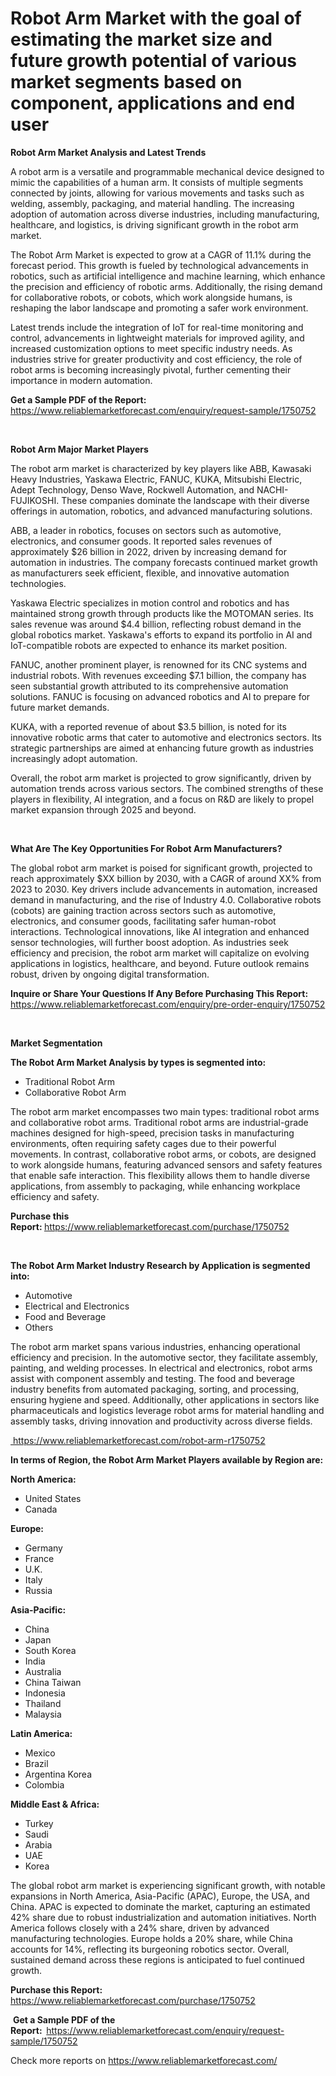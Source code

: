 <p><h1>Robot Arm Market with the goal of estimating the market size and future growth potential of various market segments based on component, applications and end user</h1></p><p><strong>Robot Arm Market Analysis and Latest Trends</strong></p>
<p><p>A robot arm is a versatile and programmable mechanical device designed to mimic the capabilities of a human arm. It consists of multiple segments connected by joints, allowing for various movements and tasks such as welding, assembly, packaging, and material handling. The increasing adoption of automation across diverse industries, including manufacturing, healthcare, and logistics, is driving significant growth in the robot arm market.</p><p>The Robot Arm Market is expected to grow at a CAGR of 11.1% during the forecast period. This growth is fueled by technological advancements in robotics, such as artificial intelligence and machine learning, which enhance the precision and efficiency of robotic arms. Additionally, the rising demand for collaborative robots, or cobots, which work alongside humans, is reshaping the labor landscape and promoting a safer work environment.</p><p>Latest trends include the integration of IoT for real-time monitoring and control, advancements in lightweight materials for improved agility, and increased customization options to meet specific industry needs. As industries strive for greater productivity and cost efficiency, the role of robot arms is becoming increasingly pivotal, further cementing their importance in modern automation.</p></p>
<p><strong>Get a Sample PDF of the Report:&nbsp;</strong> <a href="https://www.reliablemarketforecast.com/enquiry/request-sample/1750752?utm_campaign=2145&utm_medium=2&utm_source=Github&utm_content=ia&utm_term=19022025&utm_id=robot-arm">https://www.reliablemarketforecast.com/enquiry/request-sample/1750752</a></p>
<p>&nbsp;</p>
<p><strong>Robot Arm Major Market Players</strong></p>
<p><p>The robot arm market is characterized by key players like ABB, Kawasaki Heavy Industries, Yaskawa Electric, FANUC, KUKA, Mitsubishi Electric, Adept Technology, Denso Wave, Rockwell Automation, and NACHI-FUJIKOSHI. These companies dominate the landscape with their diverse offerings in automation, robotics, and advanced manufacturing solutions.</p><p>ABB, a leader in robotics, focuses on sectors such as automotive, electronics, and consumer goods. It reported sales revenues of approximately $26 billion in 2022, driven by increasing demand for automation in industries. The company forecasts continued market growth as manufacturers seek efficient, flexible, and innovative automation technologies.</p><p>Yaskawa Electric specializes in motion control and robotics and has maintained strong growth through products like the MOTOMAN series. Its sales revenue was around $4.4 billion, reflecting robust demand in the global robotics market. Yaskawa's efforts to expand its portfolio in AI and IoT-compatible robots are expected to enhance its market position.</p><p>FANUC, another prominent player, is renowned for its CNC systems and industrial robots. With revenues exceeding $7.1 billion, the company has seen substantial growth attributed to its comprehensive automation solutions. FANUC is focusing on advanced robotics and AI to prepare for future market demands.</p><p>KUKA, with a reported revenue of about $3.5 billion, is noted for its innovative robotic arms that cater to automotive and electronics sectors. Its strategic partnerships are aimed at enhancing future growth as industries increasingly adopt automation.</p><p>Overall, the robot arm market is projected to grow significantly, driven by automation trends across various sectors. The combined strengths of these players in flexibility, AI integration, and a focus on R&D are likely to propel market expansion through 2025 and beyond.</p></p>
<p>&nbsp;</p>
<p><strong>What Are The Key Opportunities For Robot Arm Manufacturers?</strong></p>
<p><p>The global robot arm market is poised for significant growth, projected to reach approximately $XX billion by 2030, with a CAGR of around XX% from 2023 to 2030. Key drivers include advancements in automation, increased demand in manufacturing, and the rise of Industry 4.0. Collaborative robots (cobots) are gaining traction across sectors such as automotive, electronics, and consumer goods, facilitating safer human-robot interactions. Technological innovations, like AI integration and enhanced sensor technologies, will further boost adoption. As industries seek efficiency and precision, the robot arm market will capitalize on evolving applications in logistics, healthcare, and beyond. Future outlook remains robust, driven by ongoing digital transformation.</p></p>
<p><strong>Inquire or Share Your Questions If Any Before Purchasing This Report:</strong> <a href="https://www.reliablemarketforecast.com/enquiry/pre-order-enquiry/1750752?utm_campaign=2145&utm_medium=2&utm_source=Github&utm_content=ia&utm_term=19022025&utm_id=robot-arm">https://www.reliablemarketforecast.com/enquiry/pre-order-enquiry/1750752</a></p>
<p>&nbsp;</p>
<p><strong>Market Segmentation</strong></p>
<p><strong>The Robot Arm Market Analysis by types is segmented into:</strong></p>
<p><ul><li>Traditional Robot Arm</li><li>Collaborative Robot Arm</li></ul></p>
<p><p>The robot arm market encompasses two main types: traditional robot arms and collaborative robot arms. Traditional robot arms are industrial-grade machines designed for high-speed, precision tasks in manufacturing environments, often requiring safety cages due to their powerful movements. In contrast, collaborative robot arms, or cobots, are designed to work alongside humans, featuring advanced sensors and safety features that enable safe interaction. This flexibility allows them to handle diverse applications, from assembly to packaging, while enhancing workplace efficiency and safety.</p></p>
<p><strong>Purchase this Report:&nbsp;</strong><a href="https://www.reliablemarketforecast.com/purchase/1750752?utm_campaign=2145&utm_medium=2&utm_source=Github&utm_content=ia&utm_term=19022025&utm_id=robot-arm">https://www.reliablemarketforecast.com/purchase/1750752</a></p>
<p>&nbsp;</p>
<p><strong>The Robot Arm Market Industry Research by Application is segmented into:</strong></p>
<p><ul><li>Automotive</li><li>Electrical and Electronics</li><li>Food and Beverage</li><li>Others</li></ul></p>
<p><p>The robot arm market spans various industries, enhancing operational efficiency and precision. In the automotive sector, they facilitate assembly, painting, and welding processes. In electrical and electronics, robot arms assist with component assembly and testing. The food and beverage industry benefits from automated packaging, sorting, and processing, ensuring hygiene and speed. Additionally, other applications in sectors like pharmaceuticals and logistics leverage robot arms for material handling and assembly tasks, driving innovation and productivity across diverse fields.</p></p>
<p><a href="https://www.reliablemarketforecast.com/robot-arm-r1750752?utm_campaign=2145&utm_medium=2&utm_source=Github&utm_content=ia&utm_term=19022025&utm_id=robot-arm">&nbsp;https://www.reliablemarketforecast.com/robot-arm-r1750752</a></p>
<p><strong>In terms of Region, the Robot Arm Market Players available by Region are:</strong></p>
<p>
    <p> <strong> North America: </strong>
        <ul>
            <li>United States</li>
            <li>Canada</li>
        </ul>
        </p> 
    <p> <strong> Europe: </strong>
        <ul>
            <li>Germany</li>
            <li>France</li>
            <li>U.K.</li>
            <li>Italy</li>
            <li>Russia</li>
        </ul>
        </p> 
    <p> <strong> Asia-Pacific: </strong>
        <ul>
            <li>China</li>
            <li>Japan</li>
            <li>South Korea</li>
            <li>India</li>
            <li>Australia</li>
            <li>China Taiwan</li>
            <li>Indonesia</li>
            <li>Thailand</li>
            <li>Malaysia</li>
        </ul>
        </p> 
    <p> <strong> Latin America: </strong>
        <ul>
            <li>Mexico</li>
            <li>Brazil</li>
            <li>Argentina Korea</li>
            <li>Colombia</li>
        </ul>
        </p> 
    <p> <strong> Middle East & Africa: </strong>
        <ul>
            <li>Turkey</li>
            <li>Saudi</li>
            <li>Arabia</li>
            <li>UAE</li>
            <li>Korea</li>
        </ul>
    </p>
    </p>
<p><p>The global robot arm market is experiencing significant growth, with notable expansions in North America, Asia-Pacific (APAC), Europe, the USA, and China. APAC is expected to dominate the market, capturing an estimated 42% share due to robust industrialization and automation initiatives. North America follows closely with a 24% share, driven by advanced manufacturing technologies. Europe holds a 20% share, while China accounts for 14%, reflecting its burgeoning robotics sector. Overall, sustained demand across these regions is anticipated to fuel continued growth.</p></p>
<p><strong>Purchase this Report: </strong><a href="https://www.reliablemarketforecast.com/purchase/1750752?utm_campaign=2145&utm_medium=2&utm_source=Github&utm_content=ia&utm_term=19022025&utm_id=robot-arm">https://www.reliablemarketforecast.com/purchase/1750752</a></p>
<p>&nbsp;<strong>Get a Sample PDF of the Report:&nbsp;&nbsp;</strong><a href="https://www.reliablemarketforecast.com/enquiry/request-sample/1750752?utm_campaign=2145&utm_medium=2&utm_source=Github&utm_content=ia&utm_term=19022025&utm_id=robot-arm">https://www.reliablemarketforecast.com/enquiry/request-sample/1750752</a></p>
<p><strong></strong></p>
<p>Check more reports on <a href="https://www.reliablemarketforecast.com/?utm_campaign=2145&utm_medium=2&utm_source=Github&utm_content=ia&utm_term=19022025&utm_id=robot-arm">https://www.reliablemarketforecast.com/</a></p>